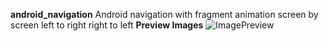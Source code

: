 **android_navigation**
Android navigation with fragment
animation screen by screen
left to right 
right to left
**Preview Images**
![ImagePreview](http://g.recordit.co/Cb1aDEqxya.gi)
